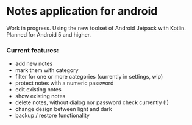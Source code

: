 # Notes application for android

Work in progress.
Using the new toolset of Android Jetpack with Kotlin.
Planned for Android 5 and higher.

### Current features:
- add new notes
- mark them with category
- filter for one or more categories (currently in settings, wip)
- protect notes with a numeric password
- edit existing notes
- show existing notes
- delete notes, without dialog nor password check currently (!)
- change design between light and dark
- backup / restore functionality

